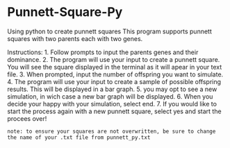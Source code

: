 # Punnett-Square-Py
Using python to create punnett squares
This program supports punnett squares with two parents each with two genes. 

Instructions:
    1. Follow prompts to input the parents genes and their dominance.
    2. The program will use your input to create a punnett square. 
        You will see the square displayed in the terminal as it will apear in your text file.
    3. When prompted, input the number of offspring you want to simulate.
    4. The program will use your input to create a sample of possible offspring results. This will be displayed in a bar graph.
    5. you may opt to see a new simulation, in wich case a new bar graph will be displayed.
    6. When you decide your happy with your simulation, select end.
    7. If you would like to start the process again with a new punnett square, select yes and start the procees over!

    note: to ensure your squares are not overwritten, be sure to change the name of your .txt file from punnett_py.txt